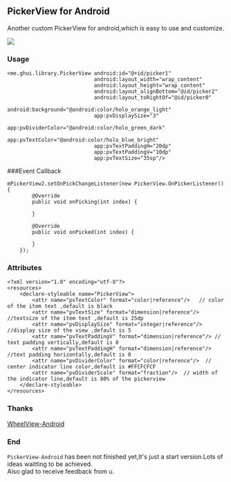 ## PickerView for Android
Another custom PickerView for android,which is easy to use and customize.

![](http://77g5pl.com1.z0.glb.clouddn.com/imgpickerview-android.gif)

### Usage

	<me.ghui.library.PickerView android:id="@+id/picker1"
								android:layout_width="wrap_content"
								android:layout_height="wrap_content"
								android:layout_alignBottom="@id/picker2"
								android:layout_toRightOf="@id/picker0"
								android:background="@android:color/holo_orange_light"
								app:pvDisplaySize="3"
								app:pvDividerColor="@android:color/holo_green_dark"
								app:pvTextColor="@android:color/holo_blue_bright"
								app:pvTextPaddingH="20dp"
								app:pvTextPaddingV="10dp"
								app:pvTextSize="35sp"/>

###Event Callback
	
	mPickerView2.setOnPickChangeListener(new PickerView.OnPickerListener() {
			@Override
			public void onPicking(int index) {

			}

			@Override
			public void onPicked(int index) {
				
			}
		});

### Attributes
	
	<?xml version="1.0" encoding="utf-8"?>
	<resources>
		<declare-styleable name="PickerView">
			<attr name="pvTextColor" format="color|reference"/>   // color of the item text ,default is black
			<attr name="pvTextSize" format="dimension|reference"/>  //textsize of the item text ,default is 25dp
			<attr name="pvDisplaySize" format="integer|reference"/>  //display size of the view ,default is 5
			<attr name="pvTextPaddingV" format="dimension|reference"/> // text padding vertically,default is 0
			<attr name="pvTextPaddingH" format="dimension|reference"/> //text padding horizontally,default is 0
			<attr name="pvDividerColor" format="color|reference"/>  // center indicator line color,default is #FFCFCFCF
			<attr name="pvDividerScale" format="fraction"/>  // width of the indicator line,default is 80% of the pickerview
		</declare-styleable>
	</resources>

### Thanks
[WheelView-Android](https://github.com/lantouzi/WheelView-Android)

### End
`PickerView-Android` has been not finished yet,It's just a start version.Lots of ideas waitting to be achieved.  
Also glad to receive feedback from u.

